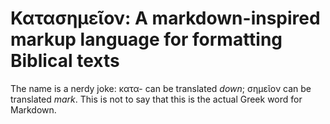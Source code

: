 Κατασημεῖον: A markdown-inspired markup language for formatting Biblical texts
===========

The name is a nerdy joke: κατα- can be translated *down*; σημεῖον can be
translated *mark*. This is not to say that this is the actual Greek word for
Markdown.
